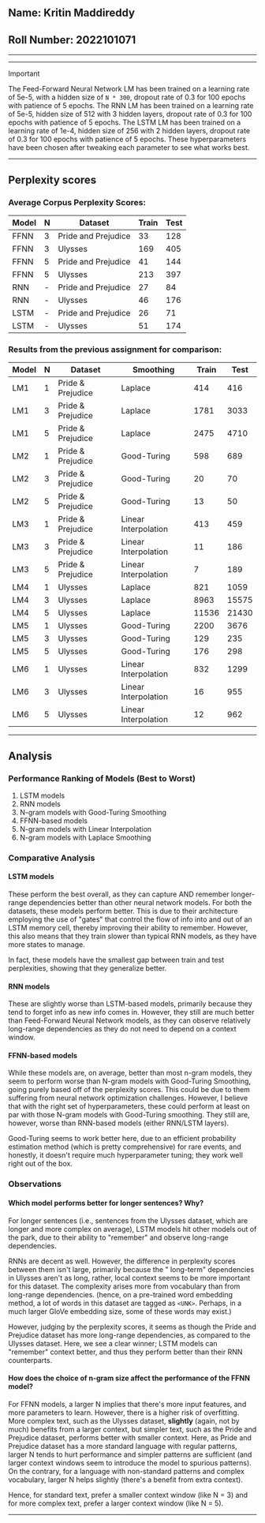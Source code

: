 ## Name: Kritin Maddireddy

## Roll Number: 2022101071

---

---

> [!IMPORTANT]  
> The Feed-Forward Neural Network LM has been trained on a learning rate of 5e-5, with a hidden size of `N * 300`,
> dropout rate of 0.3 for 100 epochs with patience of 5 epochs.
> The RNN LM has been trained on a learning rate of 5e-5, hidden size of 512 with 3 hidden layers, dropout rate of 0.3
> for 100 epochs with patience of 5 epochs.
> The LSTM LM has been trained on a learning rate of 1e-4, hidden size of 256 with 2 hidden layers, dropout rate of 0.3
> for 100 epochs with patience of 5 epochs.
> These hyperparameters have been chosen after tweaking each parameter to see what works best.

---

## Perplexity scores

### Average Corpus Perplexity Scores:

| Model | N | Dataset             | Train | Test |
|-------|---|---------------------|-------|------|
| FFNN  | 3 | Pride and Prejudice | 33    | 128  |
| FFNN  | 3 | Ulysses             | 169   | 405  |
| FFNN  | 5 | Pride and Prejudice | 41    | 144  |
| FFNN  | 5 | Ulysses             | 213   | 397  |
| RNN   | - | Pride and Prejudice | 27    | 84   |
| RNN   | - | Ulysses             | 46    | 176  |
| LSTM  | - | Pride and Prejudice | 26    | 71   |
| LSTM  | - | Ulysses             | 51    | 174  |

### Results from the previous assignment for comparison:

| Model | N | Dataset           | Smoothing            | Train | Test  |
|-------|---|-------------------|----------------------|-------|-------|
| LM1   | 1 | Pride & Prejudice | Laplace              | 414   | 416   |
| LM1   | 3 | Pride & Prejudice | Laplace              | 1781  | 3033  |
| LM1   | 5 | Pride & Prejudice | Laplace              | 2475  | 4710  |
| LM2   | 1 | Pride & Prejudice | Good-Turing          | 598   | 689   |
| LM2   | 3 | Pride & Prejudice | Good-Turing          | 20    | 70    |
| LM2   | 5 | Pride & Prejudice | Good-Turing          | 13    | 50    |
| LM3   | 1 | Pride & Prejudice | Linear Interpolation | 413   | 459   |
| LM3   | 3 | Pride & Prejudice | Linear Interpolation | 11    | 186   |
| LM3   | 5 | Pride & Prejudice | Linear Interpolation | 7     | 189   |
| LM4   | 1 | Ulysses           | Laplace              | 821   | 1059  |
| LM4   | 3 | Ulysses           | Laplace              | 8963  | 15575 |
| LM4   | 5 | Ulysses           | Laplace              | 11536 | 21430 |
| LM5   | 1 | Ulysses           | Good-Turing          | 2200  | 3676  |
| LM5   | 3 | Ulysses           | Good-Turing          | 129   | 235   |
| LM5   | 5 | Ulysses           | Good-Turing          | 176   | 298   |
| LM6   | 1 | Ulysses           | Linear Interpolation | 832   | 1299  |
| LM6   | 3 | Ulysses           | Linear Interpolation | 16    | 955   |
| LM6   | 5 | Ulysses           | Linear Interpolation | 12    | 962   |

---

## Analysis

### Performance Ranking of Models (Best to Worst)

1. LSTM models
2. RNN models
3. N-gram models with Good-Turing Smoothing
4. FFNN-based models
5. N-gram models with Linear Interpolation
6. N-gram models with Laplace Smoothing

### Comparative Analysis

#### LSTM models

These perform the best overall, as they can capture AND remember longer-range dependencies better than other neural
network models. For both the datasets, these models perform better. This is due to their architecture employing the use
of "gates" that control the flow of info into and out of an LSTM memory cell, thereby improving their ability to
remember. However, this also means that they train slower than typical RNN models, as they have more states to manage.

In fact, these models have the smallest gap between train and test perplexities, showing that they generalize better.

#### RNN models

These are slightly worse than LSTM-based models, primarily because they tend to forget info as new info comes in.
However, they still are much better than Feed-Forward Neural Network models, as they can observe relatively long-range
dependencies as they do not need to depend on a context window.

#### FFNN-based models

While these models are, on average, better than most n-gram models, they seem to perform worse than N-gram models with
Good-Turing Smoothing, going purely based off of the perplexity scores. This could be due to them suffering from neural
network optimization challenges. However, I believe that with the right set of hyperparameters, these could perform
at least on par with those N-gram models with Good-Turing smoothing. They still are, however, worse than RNN-based
models (either RNN/LSTM layers).

Good-Turing seems to work better here, due to an efficient probability estimation method (which is pretty comprehensive)
for rare events, and honestly, it doesn't require much hyperparameter tuning; they work well right out of the box.

### Observations

#### Which model performs better for longer sentences? Why?

For longer sentences (i.e., sentences from the Ulysses dataset, which are longer and more complex on average),
LSTM models hit other models out of the park, due to their ability to "remember" and observe long-range dependencies.

RNNs are decent as well. However, the difference in perplexity scores between them isn't large, primarily because the "
long-term" dependencies in Ulysses aren't as long, rather, local
context seems to be more important for this dataset. The complexity arises more from vocabulary than from long-range
dependencies. (hence, on a pre-trained word embedding method, a lot of words in this dataset are tagged as `<UNK>`.
Perhaps, in a much larger GloVe embedding size, some of these words may exist.)

However, judging by the perplexity scores, it seems as though the Pride and Prejudice dataset has more long-range
dependencies, as compared to the Ulysses dataset. Here, we see a clear winner; LSTM models can "remember" context
better, and thus they perform better than their RNN counterparts.

#### How does the choice of n-gram size affect the performance of the FFNN model?

For FFNN models, a larger N implies that there's more input features, and more parameters to learn. However, there is a
higher risk of overfitting. More complex text, such as the Ulysses dataset, **slightly** (again, not by much) benefits
from a larger context, but simpler text, such as the Pride and Prejudice dataset, performs better with smaller context.
Here, as Pride and Prejudice dataset has a more standard language with regular patterns, larger N tends to hurt
performance and simpler patterns are sufficient (and larger context windows seem to introduce the model to spurious
patterns). On the contrary, for a language with non-standard patterns and complex vocabulary, larger N helps slightly
(there's a benefit from extra context).

Hence, for standard text, prefer a smaller context window (like N = 3) and for more complex text, prefer a larger
context window (like N = 5). 

---
